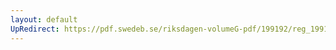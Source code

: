 ```yaml
---
layout: default
UpRedirect: https://pdf.swedeb.se/riksdagen-volumeG-pdf/199192/reg_199192/reg_199192_0980.pdf
---
```

